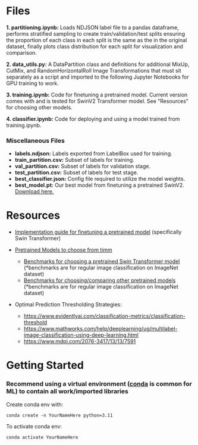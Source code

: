 # Files

**1. partitioning.ipynb:** Loads NDJSON label file to a pandas dataframe, performs stratified sampling to create train/validation/test splits ensuring the proportion of each class in each split is the same as the in the original dataset, finally plots class distribution for each split for visualization and comparison.

**2. data_utils.py:** A DataPartition class and definitions for additional MixUp, CutMix, and RandomHorizontalRoll Image Transformations that must sit separately as a script and imported to the following Jupyter Notebooks for GPU training to work.

**3. training.ipynb:** Code for finetuning a pretrained model. Current version comes with and is tested for SwinV2 Transformer model. See "Resources" for choosing other models.

**4. classifier.ipynb:** Code for deploying and using a model trained from training.ipynb.


### Miscellaneous Files
- **labels.ndjson:** Labels exported from LabelBox used for training.
- **train_partition.csv:** Subset of labels for training.
- **val_partition.csv:** Subset of labels for validation stage.
- **test_partition.csv:** Subset of labels for test stage.
- **best_classifier.json:** Config file required to utilize the model weights.
- **best_model.pt:** Our best model from finetuning a pretrained SwinV2. [Download here.](https://drive.google.com/file/d/1JkRNOciNHzjb7xiSiIfo4t-cPYABm7lT/view?usp=drive_link)

# Resources

- [Implementation guide for finetuning a pretrained model](https://www.kaggle.com/code/gohweizheng/swin-transformer-beginner-friendly-notebook#1.-Introduction) (specifically Swin Transformer)

- [Pretrained Models to choose from timm](https://huggingface.co/models?library=timm)
  - [Benchmarks for choosing a pretrained Swin Transformer model](https://github.com/microsoft/Swin-Transformer/blob/main/MODELHUB.md#imagenet-22k-pretrained-swin-moe-models)
    (*benchmarks are for regular image classification on ImageNet dataset)
  - [Benchmarks for choosing/comparing other pretrained models](https://paperswithcode.com/sota/image-classification-on-imagenet)
    (*benchmarks are for regular image classification on ImageNet dataset)

- Optimal Prediction Thresholding Strategies:
  - https://www.evidentlyai.com/classification-metrics/classification-threshold
  - https://www.mathworks.com/help/deeplearning/ug/multilabel-image-classification-using-deep-learning.html
  - https://www.mdpi.com/2076-3417/13/13/7591

 # Getting Started
 ### Recommend using a virtual environment ([conda](https://www.anaconda.com/download) is common for ML) to contain all work/imported libraries
 Create conda env with:

    conda create -n YourNameHere python=3.11

To activate conda env:

    conda activate YourNameHere

   
